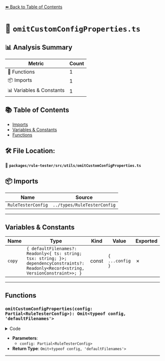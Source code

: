 [⬅️ Back to Table of Contents](../../../../index.md)

# 📄 `omitCustomConfigProperties.ts`

## 📊 Analysis Summary

| Metric | Count |
|--------|-------|
| 🔧 Functions | 1 |
| 📦 Imports | 1 |
| 📊 Variables & Constants | 1 |

## 📚 Table of Contents

- [Imports](#imports)
- [Variables & Constants](#variables-constants)
- [Functions](#functions)

## 🛠️ File Location:
📂 **`packages/rule-tester/src/utils/omitCustomConfigProperties.ts`**

## 📦 Imports

| Name | Source |
|------|--------|
| `RuleTesterConfig` | `../types/RuleTesterConfig` |


---

## Variables & Constants

| Name | Type | Kind | Value | Exported |
|------|------|------|-------|----------|
| `copy` | `{ defaultFilenames?: Readonly<{ ts: string; tsx: string; }>; dependencyConstraints?: Readonly<Record<string, VersionConstraint>>; }` | const | `{ ...config }` | ✗ |


---

## Functions

### `omitCustomConfigProperties(config: Partial<RuleTesterConfig>): Omit<typeof config, 'defaultFilenames'>`

<details><summary>Code</summary>

```ts
export function omitCustomConfigProperties(
  config: Partial<RuleTesterConfig>,
): Omit<typeof config, 'defaultFilenames'> {
  const copy = { ...config };

  delete copy.defaultFilenames;
  delete copy.dependencyConstraints;

  return copy;
}
```
</details>

- **Parameters**:
  - `config: Partial<RuleTesterConfig>`
- **Return Type**: `Omit<typeof config, 'defaultFilenames'>`

---